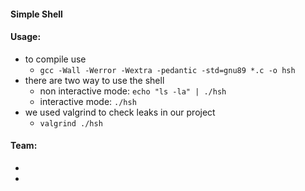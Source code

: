 #### Simple Shell

#### Usage:

- to compile use 
  - ```gcc -Wall -Werror -Wextra -pedantic -std=gnu89 *.c -o hsh```
- there are two way to use the shell
    - non interactive mode: ```echo "ls -la" | ./hsh```
    - interactive mode: ```./hsh```
-  we used valgrind to check leaks in our project
   -  ```valgrind ./hsh```

#### Team:
- 
- 
